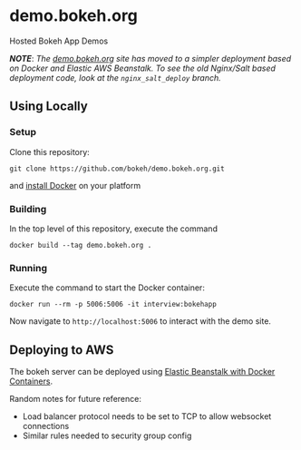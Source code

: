 # demo.bokeh.org

Hosted Bokeh App Demos

***NOTE***: *The [demo.bokeh.org](https://demo.bokeh.org) site has moved to a simpler deployment based on Docker and Elastic AWS Beanstalk. To see the old Nginx/Salt based deployment code, look at the ``nginx_salt_deploy`` branch.*

## Using Locally

### Setup

Clone this repository:
```
git clone https://github.com/bokeh/demo.bokeh.org.git
```
and [install Docker](https://docs.docker.com/install/) on your platform

### Building 

In the top level of this repository, execute the command
```
docker build --tag demo.bokeh.org .
```

### Running

Execute the command to start the Docker container:
```
docker run --rm -p 5006:5006 -it interview:bokehapp
```
Now navigate to ``http://localhost:5006`` to interact with the demo site. 

## Deploying to AWS
The bokeh server can be deployed using [Elastic Beanstalk with Docker Containers](https://docs.aws.amazon.com/elasticbeanstalk/latest/dg/create_deploy_docker.html). 

Random notes for future reference:

* Load balancer protocol needs to be set to TCP to allow websocket connections
* Similar rules needed to security group config
